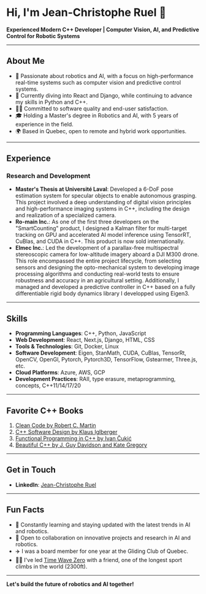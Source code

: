# Hi, I'm Jean-Christophe Ruel 👋

**Experienced Modern C++ Developer | Computer Vision, AI, and Predictive Control for Robotic Systems**

---

## About Me

- 🔭 Passionate about robotics and AI, with a focus on high-performance real-time systems such as computer vision and predictive control systems.
- 🌱 Currently diving into React and Django, while continuing to advance my skills in Python and C++.
- 👨‍💻 Committed to software quality and end-user satisfaction.
- 🎓 Holding a Master's degree in Robotics and AI, with 5 years of experience in the field.
- 🌍 Based in Quebec, open to remote and hybrid work opportunities.

---

## Experience

### Research and Development

- **Master's Thesis at Université Laval**: Developed a 6-DoF pose estimation system for specular objects to enable autonomous grasping. This project involved a deep understanding of digital vision principles and high-performance imaging systems in C++, including the design and realization of a specialized camera.
- **Ro-main Inc.**: As one of the first three developers on the "SmartCounting" product, I designed a Kalman filter for multi-target tracking on GPU and accelerated AI model inference using TensorRT, CuBlas, and CUDA in C++. This product is now sold internationally.
- **Elmec Inc.**: Led the development of a parallax-free multispectral stereoscopic camera for low-altitude imagery aboard a DJI M300 drone. This role encompassed the entire project lifecycle, from selecting sensors and designing the opto-mechanical system to developing image processing algorithms and conducting real-world tests to ensure robustness and accuracy in an agricultural setting. Additionally, I managed and developed a predictive controller in C++ based on a fully differentiable rigid body dynamics library I developped using Eigen3.

---

## Skills

- **Programming Languages**: C++, Python, JavaScript
- **Web Development**: React, Next.js, Django, HTML, CSS
- **Tools & Technologies**: Git, Docker, Linux
- **Software Development**:  Eigen, StanMath, CUDA, CuBlas, TensorRt, OpenCV, OpenGl, Pytorch, Pytorch3D, TensorFlow, Gstearmer, Three.js, etc.
- **Cloud Platforms**: Azure, AWS, GCP
- **Development Practices**: RAII, type erasure, metaprogramming, concepts, C++11/14/17/20

---

## Favorite C++ Books

1. [Clean Code by Robert C. Martin](https://www.oreilly.com/library/view/clean-code-a/9780136083238/)
2. [C++ Software Design by Klaus Iglberger](https://www.oreilly.com/library/view/c-software-design/9781098113155/)
3. [Functional Programming in C++ by Ivan Čukić](https://www.oreilly.com/library/view/functional-programming-in/9781617293818/)
4. [Beautiful C++ by J. Guy Davidson and Kate Gregory](https://www.oreilly.com/library/view/beautiful-c-30/9780137647767/)

---

## Get in Touch

- **LinkedIn**: [Jean-Christophe Ruel](https://www.linkedin.com/in/jeanchristopheruel/)

---

## Fun Facts

- 🚀 Constantly learning and staying updated with the latest trends in AI and robotics.
- 🌟 Open to collaboration on innovative projects and research in AI and robotics.
- ✈️ I was a board member for one year at the Gliding Club of Quebec.
- 🧗‍♂️ I've led [Time Wave Zero](https://www.mountainproject.com/route/106087605/time-wave-zero) with a friend, one of the longest sport climbs in the world (2300ft).

---

**Let's build the future of robotics and AI together!**
